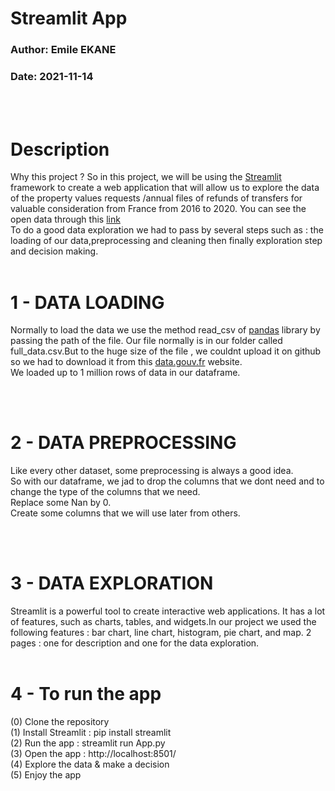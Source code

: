 # Streamlit App
### Author: Emile EKANE
### Date: 2021-11-14
<br><br>

# Description

Why this project ? So in this project, we will be using the [Streamlit](https://streamlit.io/) framework to create a web application that will allow us to explore the data of the property values requests /annual files of refunds of transfers for valuable consideration from France from 2016 to 2020. You can see the open data through this [link](https://www.data.gouv.fr/en/datasets/demandes-de-valeurs-foncieres/)  
To do a good data exploration we had to pass by several steps such as : the loading of our data,preprocessing and cleaning then finally exploration step and decision making.
<br><br>

# 1 - DATA LOADING
Normally to load the data we use the method read_csv of [pandas](https://pandas.pydata.org/) library by passing the path of the file.
Our file normally is in our folder called full_data.csv.But to the huge size of the file , we couldnt upload it on github so we had to download it from this [data.gouv.fr](https://jtellier.fr/DataViz/full_2020.csv) website.  
We loaded up to 1 million rows of data in our dataframe.

<br><br>

# 2 - DATA PREPROCESSING 
Like every other dataset, some preprocessing is always a good idea.  
So with our dataframe, we jad to drop the columns that we dont need and to change the type of the columns that we need.  
Replace some Nan by 0.  
Create some columns that we will use later from others.

<br><br>

# 3 - DATA EXPLORATION
Streamlit is a powerful tool to create interactive web applications.
It has a lot of features, such as charts, tables, and widgets.In our project we used the following features : bar chart, line chart, histogram, pie chart, and map.
2 pages : one for description and one for the data exploration.
<br><br>

# 4 - To run the app
(0) Clone the repository  
(1) Install Streamlit : pip install streamlit  
(2) Run the app : streamlit run App.py  
(3) Open the app : http://localhost:8501/  
(4) Explore the data & make a decision  
(5) Enjoy the app








